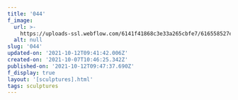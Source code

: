 ```yaml
---
title: '044'
f_image:
  url: >-
    https://uploads-ssl.webflow.com/6141f41868c3e33a265cbfe7/616558527e24d21c8c48bbf8_044.jpg
  alt: null
slug: '044'
updated-on: '2021-10-12T09:41:42.006Z'
created-on: '2021-10-07T10:46:25.342Z'
published-on: '2021-10-12T09:47:37.690Z'
f_display: true
layout: '[sculptures].html'
tags: sculptures
---
```




